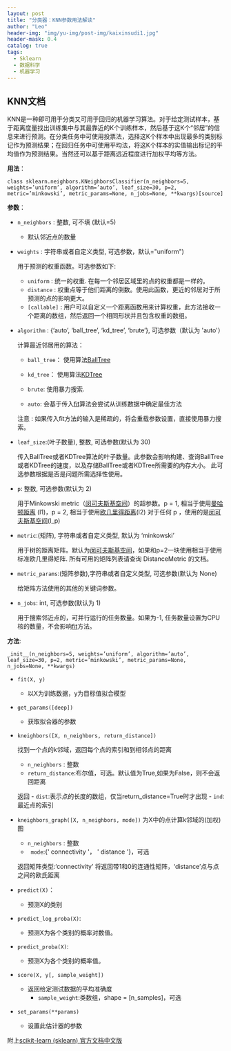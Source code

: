 ```yaml
---
layout: post
title: "分类器：KNN参数用法解读"
author: "Leo"
header-img: "img/yu-img/post-img/kaixinsudi1.jpg"
header-mask: 0.4
catalog: true
tags:
  - Sklearn
  - 数据科学
  - 机器学习
---
```



## KNN文档

KNN是一种即可用于分类又可用于回归的机器学习算法。对于给定测试样本，基于距离度量找出训练集中与其最靠近的K个训练样本，然后基于这K个“邻居”的信息来进行预测。在分类任务中可使用投票法，选择这K个样本中出现最多的类别标记作为预测结果；在回归任务中可使用平均法，将这K个样本的实值输出标记的平均值作为预测结果。当然还可以基于距离远近程度进行加权平均等方法。


**用法**：
```
class sklearn.neighbors.KNeighborsClassifier(n_neighbors=5, weights=’uniform’, algorithm=’auto’, leaf_size=30, p=2, metric=’minkowski’, metric_params=None, n_jobs=None, **kwargs)[source]
```

**参数**：

- `n_neighbors` : 整数, 可不填 (默认=5)
    - 默认邻近点的数量
    
- `weights` : 字符串或者自定义类型, 可选参数，默认="uniform")

    用于预测的权重函数。可选参数如下:
    - `uniform` : 统一的权重. 在每一个邻居区域里的点的权重都是一样的。
    - `distance` : 权重点等于他们距离的倒数。使用此函数，更近的邻居对于所预测的点的影响更大。
    - `[callable]` : 用户可以自定义一个距离函数用来计算权重，此方法接收一个距离的数组，然后返回一个相同形状并且包含权重的数组。



- `algorithm` : {‘auto’, ‘ball_tree’, ‘kd_tree’, ‘brute’}, 可选参数（默认为 'auto'）

    计算最近邻居用的算法：

     - `ball_tree`： 使用算法[BallTree](http://scikit-learn.org/stable/modules/generated/sklearn.neighbors.BallTree.html#sklearn.neighbors.BallTree)

     - `kd_tree`： 使用算法[KDTree](http://scikit-learn.org/stable/modules/generated/sklearn.neighbors.KDTree.html#sklearn.neighbors.KDTree)

     - `brute`: 使用暴力搜索.

     - `auto`: 会基于传入[fit](http://scikit-learn.org/stable/modules/generated/sklearn.neighbors.KNeighborsClassifier.html#sklearn.neighbors.KNeighborsClassifier.fit)算法会尝试从训练数据中确定最佳方法

     注意 : 如果传入fit方法的输入是稀疏的，将会重载参数设置，直接使用暴力搜索。
     
     
- `leaf_size`:(叶子数量), 整数, 可选参数(默认为 30)

    传入BallTree或者KDTree算法的叶子数量。此参数会影响构建、查询BallTree或者KDTree的速度，以及存储BallTree或者KDTree所需要的内存大小。 此可选参数根据是否是问题所需选择性使用。


- `p`: 整数, 可选参数(默认为 2)

     用于Minkowski metric（[闵可夫斯基空间](https://zh.wikipedia.org/wiki/%E9%96%94%E8%80%83%E6%96%AF%E5%9F%BA%E6%99%82%E7%A9%BA)）的超参数。p = 1, 相当于使用[曼哈顿距离](https://zh.wikipedia.org/wiki/%E6%9B%BC%E5%93%88%E9%A0%93%E8%B7%9D%E9%9B%A2) (l1)，p = 2, 相当于使用[欧几里得距离](https://zh.wikipedia.org/wiki/%E6%AC%A7%E5%87%A0%E9%87%8C%E5%BE%97%E8%B7%9D%E7%A6%BB)(l2)  对于任何 p ，使用的是[闵可夫斯基空间](https://zh.wikipedia.org/wiki/%E9%96%94%E8%80%83%E6%96%AF%E5%9F%BA%E6%99%82%E7%A9%BA)(l_p)


- `metric`:(矩阵), 字符串或者自定义类型, 默认为 ‘minkowski’

     用于树的距离矩阵。默认为[闵可夫斯基空间](https://zh.wikipedia.org/wiki/%E9%96%94%E8%80%83%E6%96%AF%E5%9F%BA%E6%99%82%E7%A9%BA)，如果和p=2一块使用相当于使用标准欧几里得矩阵. 所有可用的矩阵列表请查询 DistanceMetric 的文档。


- `metric_params`:(矩阵参数),字符串或者自定义类型, 可选参数(默认为 None)

     给矩阵方法使用的其他的关键词参数。


- `n_jobs`: int, 可选参数(默认为 1)

     用于搜索邻近点的，可并行运行的任务数量。如果为-1, 任务数量设置为CPU核的数量，不会影响[fit](http://scikit-learn.org/stable/modules/generated/sklearn.neighbors.KNeighborsClassifier.html#sklearn.neighbors.KNeighborsClassifier.fit)方法。
     
**方法**:
```
_init__(n_neighbors=5, weights=’uniform’, algorithm=’auto’, leaf_size=30, p=2, metric=’minkowski’, metric_params=None, n_jobs=None, **kwargs)
```
- `fit(X, y)`
    - 以X为训练数据，y为目标值拟合模型
- `get_params([deep])`
    - 获取拟合器的参数
        
- `kneighbors([X, n_neighbors, return_distance])`

    找到一个点的k邻域，返回每个点的索引和到相邻点的距离
    - `n_neighbors` : 整数
    - `return_distance`:布尔值，可选。默认值为True,如果为False，则不会返回距离
    
    返回
        - `dist`:表示点的长度的数组，仅当return_distance=True时才出现
        - `ind`: 最近点的索引
      
      
- `kneighbors_graph([X, n_neighbors, mode])`
    为X中的点计算k邻域的(加权)图
    
    - `n_neighbors` : 整数
    - ` mode`:{' connectivity '， ' distance '}，可选
    
    返回矩阵类型:‘connectivity’ 将返回带1和0的连通性矩阵，‘distance’点与点之间的欧氏距离
        
- `predict(X)`：
    - 预测X的类别	


- `predict_log_proba(X)`: 
    - 预测X为各个类别的概率对数值。


- `predict_proba(X)`:
    - 预测X为各个类别的概率值。
    
- `score(X, y[, sample_weight])`
    - 返回给定测试数据的平均准确度
        - `sample_weight`:类数组，shape = [n_samples]，可选
- `set_params(**params)`
    - 设置此估计器的参数

附上[scikit-learn (sklearn) 官方文档中文版](http://sklearn.apachecn.org/#/)

